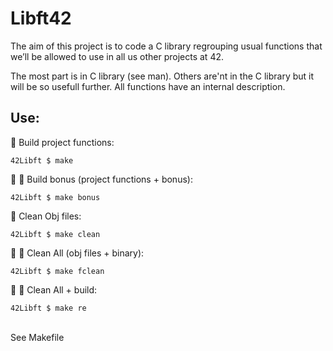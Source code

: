 # Libft42

The aim of this project is to code a C library regrouping usual functions that
we’ll be allowed to use in all us other projects at 42.

The most part is in C library (see man). 
Others are'nt in the C library but it will be so usefull further. 
All functions have an internal description.

## Use:

🚧 Build project functions:<br/>
```
42Libft $ make
```
🚧 🚧 Build bonus (project functions + bonus):<br/>
```
42Libft $ make bonus
```
🚿 Clean Obj files:<br/>
```
42Libft $ make clean
```
🚿 🚿 Clean All (obj files + binary):<br/>
```
42Libft $ make fclean
```
🚿 🚧 Clean All + build:<br/>
```
42Libft $ make re
```

<br/>See Makefile
